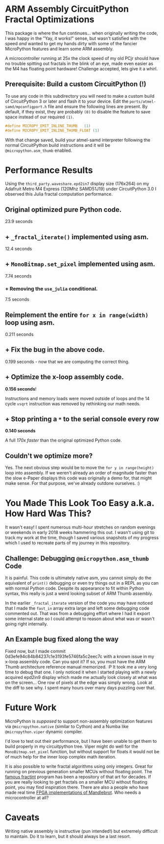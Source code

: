 # ARM Assembly CircuitPython Fractal Optimizations

This package is where the fun continues... when originally writing
the code, I was happy in the "Yay, it works!" sense, but wasn't
satisfied with the speed _and_ wanted to get my hands dirty with
some of the fancier MicroPython features and learn some ARM assembly.

A microcontroller running at 25x the clock speed of my old PCjr
should have no trouble spitting out fractals in the blink of an eye,
made even easier as the M4 has floating point hardware!
Challenge accepted, lets give it a whirl.

## Prerequisite: Build a custom CircuitPython (!)

To use any code in this subdirectory you will need to make a custom
build of CircuitPython 3 or later and flash it to your device.  Edit
the `ports/atmel-samd/mpconfigport.h` file and ensure the following
lines are present.  By default, if they exist, they are probably `(0)`
to disable the feature to save space instead of our required `(1)`.

```c
#define MICROPY_EMIT_INLINE_THUMB   (1)
#define MICROPY_EMIT_INLINE_THUMB_FLOAT (1)
```

With that change saved, build your atmel-samd interpreter following the normal
CircuitPython build instructions and it will be `@micropython.asm_thumb`
enabled.

# Performance Results

Using the `third_party.waveshare.epd2in7` display size (176x264) on my Adafruit
Metro M4 Express (120Mhz SAMD51J19) under CircuitPython 3.0 I observed this
Julia fractal computation performance.

## Original optimized pure Python code.

23.9 seconds

## + `_fractal_iterate()` implemented using asm.

12.4 seconds

## + `MonoBitmap.set_pixel` implemented using asm.

7.74 seconds

### + Removing the `use_julia` conditional.

7.5 seconds

## Reimplement the entire `for x in range(width)` loop using asm.

0.211 seconds

## + Fix the bug in the above code.

0.199 seconds - now that we are computing the correct thing.

## + Optimize the x-loop assembly code.

**0.156 seconds**!

Instructions and memory loads were moved outside of loops and the 14 cycle
`vsqrt` instruction was removed by rethinking our math needs.

## + Stop printing a `*` to the serial console every row

**0.140 seconds**

A full *170x faster* than the original optimized Python code.

## Couldn't we optimize more?

Yes.  The next obvious step would be to move the `for y in range(height)`
loop into assembly.  If we weren't already an order of magnitude faster
than the slow e-Paper displays this code was originally a demo for, that
might make sense.  For that purpose, we've already outdone ourselves. :)

# You Made This Look Too Easy a.k.a. How Hard Was This?

It wasn't easy!  I spent numerous multi-hour stretches on random evenings
or weekends in early 2018 weeks hammering this out.  I wasn't using git
to track my work at the time, though I saved various snapshots of my progress
which I used to recreate parts of my journey in this repository.

## Challenge: Debugging `@micropython.asm_thumb` Code

It is painful.  This code is ultimately native asm, you cannot simply do
the equivalent of `print()` debugging or even try things out in a REPL
as you can with normal Python code.  Despite its appearance to fit within
Python syntax, this really is just a weird looking subset of ARM Thumb
assembly.

In the earlier `_fractal_iterate` version of the code you may have noticed that
I made the `fast_in` array extra large and left some debugging code commented
out.  That was from a debugging effort where I had it export some internal
state so I could attempt to reason about what was or wasn't going right
internally.

## An Example bug fixed along the way

Fixed now, but I made commit 0d3efe94c84b84237c1e3193fe5746fa5c2eec7c with a
known issue in my x-loop assembly code.  Can you spot it?  If so, you must have
the ARM Thumb architecture reference manual memorized.  :P  It took me a very
long time to debug that one.  I only noticed it when I started playing with a
newly acquired epd2in9 display which made me actually look closely at what was
on the screen...  One row of pixels at the edge was simply wrong.  Look at
the diff to see why.  I spent many hours over many days puzzling over that.

# Future Work

MicroPython is _supposed_ to support non-assembly optimization features via
`@micropython.native` (similar to Cython) and a Numba like `@micropython.viper`
dynamic compiler.

I'd love to test out their performance, but I have been unable to get them to
build properly in my circuitpython tree.  Viper might do well for the
`MonoBitmap.set_pixel` function, but without support for floats it would not be
of much help for the inner loop complex math iteration.

It is also possible to write fractal algorithms using only integers.  Great for
running on previous generation smaller MCUs without floating point.  The
[famous fractint](https://fractint.org) program has been a repository of that
art for decades.  If you are really looking to get fractals on a smaller MCU
without floating point, you may find inspiration there.  There are also a
people who have made real time [FPGA implementations of
Mandlebrot](https://www.google.com/search?q=fpga+mandlebrot).  Who needs a
microcontroller at all?

# Caveats

Writing native assembly is instructive (pun intended!) but extremely difficult
to maintain.  Do it to learn, but it should always be a last resort.
